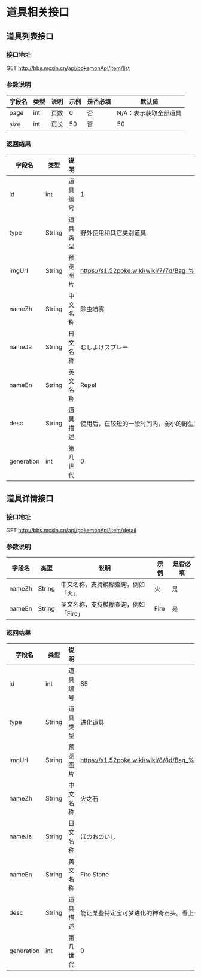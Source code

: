 # 道具相关接口

## 道具列表接口

### 接口地址

GET http://bbs.mcxin.cn/api/pokemonApi/item/list

### 参数说明

| 字段名 | 类型 | 说明 | 示例 | 是否必填 | 默认值                |
| ------ | ---- | ---- | ---- | -------- | --------------------- |
| page   | int  | 页数 | 0    | 否       | N/A：表示获取全部道具 |
| size   | int  | 页长 | 50   | 否       | 50                    |

### 返回结果

| 字段名     | 类型   | 说明     | 示例                                                                                 |
| ---------- | ------ | -------- | ------------------------------------------------------------------------------------ |
| id         | int    | 道具编号 | 1                                                                                    |
| type       | String | 道具类型 | 野外使用和其它类别道具                                                               |
| imgUrl     | String | 预览图片 | https://s1.52poke.wiki/wiki/7/7d/Bag_%E9%99%A4%E8%99%AB%E5%96%B7%E9%9B%BE_Sprite.png |
| nameZh     | String | 中文名称 | 除虫喷雾                                                                             |
| nameJa     | String | 日文名称 | むしよけスプレー                                                                     |
| nameEn     | String | 英文名称 | Repel                                                                                |
| desc       | String | 道具描述 | 使用后，在较短的一段时间内，弱小的野生宝可梦将完全不会出现。                         |
| generation | int    | 第几世代 | 0                                                                                    |

## 道具详情接口

### 接口地址

GET http://bbs.mcxin.cn/api/pokemonApi/item/detail

### 参数说明

| 字段名 | 类型   | 说明                                 | 示例 | 是否必填 |
| ------ | ------ | ------------------------------------ | ---- | -------- |
| nameZh | String | 中文名称，支持模糊查询，例如「火」   | 火   | 是       |
| nameEn | String | 英文名称，支持模糊查询，例如「Fire」 | Fire | 是       |

### 返回结果

| 字段名     | 类型   | 说明     | 示例                                                                        |
| ---------- | ------ | -------- | --------------------------------------------------------------------------- |
| id         | int    | 道具编号 | 85                                                                          |
| type       | String | 道具类型 | 进化道具                                                                    |
| imgUrl     | String | 预览图片 | https://s1.52poke.wiki/wiki/8/8d/Bag_%E7%81%AB%E4%B9%8B%E7%9F%B3_Sprite.png |
| nameZh     | String | 中文名称 | 火之石                                                                      |
| nameJa     | String | 日文名称 | ほのおのいし                                                                |
| nameEn     | String | 英文名称 | Fire Stone                                                                  |
| desc       | String | 道具描述 | 能让某些特定宝可梦进化的神奇石头。看上去是橙黄色的。                        |
| generation | int    | 第几世代 | 0                                                                           |

